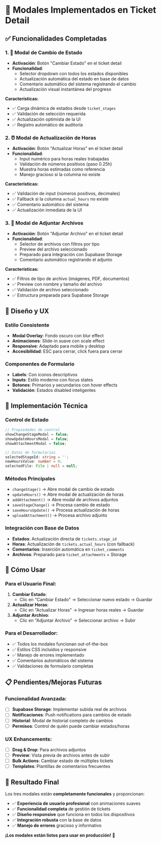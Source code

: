 # 🎯 Modales Implementados en Ticket Detail

## ✅ Funcionalidades Completadas

### 1. 🔄 **Modal de Cambio de Estado**
- **Activación**: Botón "Cambiar Estado" en el ticket detail
- **Funcionalidad**: 
  - Selector dropdown con todos los estados disponibles
  - Actualización automática del estado en base de datos
  - Comentario automático del sistema registrando el cambio
  - Actualización visual instantánea del progreso

**Características:**
- ✅ Carga dinámica de estados desde `ticket_stages`
- ✅ Validación de selección requerida
- ✅ Actualización optimista de la UI
- ✅ Registro automático de auditoría

### 2. ⏰ **Modal de Actualización de Horas**
- **Activación**: Botón "Actualizar Horas" en el ticket detail
- **Funcionalidad**: 
  - Input numérico para horas reales trabajadas
  - Validación de números positivos (paso 0.25h)
  - Muestra horas estimadas como referencia
  - Manejo gracioso si la columna no existe

**Características:**
- ✅ Validación de input (números positivos, decimales)
- ✅ Fallback si la columna `actual_hours` no existe
- ✅ Comentario automático del sistema
- ✅ Actualización inmediata de la UI

### 3. 📎 **Modal de Adjuntar Archivos**
- **Activación**: Botón "Adjuntar Archivo" en el ticket detail
- **Funcionalidad**: 
  - Selector de archivos con filtros por tipo
  - Preview del archivo seleccionado
  - Preparado para integración con Supabase Storage
  - Comentario automático registrando el adjunto

**Características:**
- ✅ Filtros de tipo de archivo (imágenes, PDF, documentos)
- ✅ Preview con nombre y tamaño del archivo
- ✅ Validación de archivo seleccionado
- ✅ Estructura preparada para Supabase Storage

## 🎨 Diseño y UX

### **Estilo Consistente**
- **Modal Overlay**: Fondo oscuro con blur effect
- **Animaciones**: Slide-in suave con scale effect
- **Responsive**: Adaptado para mobile y desktop
- **Accesibilidad**: ESC para cerrar, click fuera para cerrar

### **Componentes de Formulario**
- **Labels**: Con iconos descriptivos
- **Inputs**: Estilo moderno con focus states
- **Botones**: Primarios y secundarios con hover effects
- **Validación**: Estados disabled inteligentes

## 🔧 Implementación Técnica

### **Control de Estado**
```typescript
// Propiedades de control
showChangeStageModal = false;
showUpdateHoursModal = false; 
showAttachmentModal = false;

// Datos de formularios
selectedStageId: string = '';
newHoursValue: number = 0;
selectedFile: File | null = null;
```

### **Métodos Principales**
- `changeStage()` → Abre modal de cambio de estado
- `updateHours()` → Abre modal de actualización de horas
- `addAttachment()` → Abre modal de archivos adjuntos
- `saveStageChange()` → Procesa cambio de estado
- `saveHoursUpdate()` → Procesa actualización de horas
- `uploadAttachment()` → Procesa archivo adjunto

### **Integración con Base de Datos**
- **Estados**: Actualización directa de `tickets.stage_id`
- **Horas**: Actualización de `tickets.actual_hours` (con fallback)
- **Comentarios**: Inserción automática en `ticket_comments`
- **Archivos**: Preparado para `ticket_attachments` + Storage

## 🚀 Cómo Usar

### **Para el Usuario Final:**
1. **Cambiar Estado**: 
   - Clic en "Cambiar Estado" → Seleccionar nuevo estado → Guardar
2. **Actualizar Horas**: 
   - Clic en "Actualizar Horas" → Ingresar horas reales → Guardar
3. **Adjuntar Archivo**: 
   - Clic en "Adjuntar Archivo" → Seleccionar archivo → Subir

### **Para el Desarrollador:**
- ✅ Todos los modales funcionan out-of-the-box
- ✅ Estilos CSS incluidos y responsive
- ✅ Manejo de errores implementado
- ✅ Comentarios automáticos del sistema
- ✅ Validaciones de formulario completas

## 📋 Pendientes/Mejoras Futuras

### **Funcionalidad Avanzada:**
- [ ] **Supabase Storage**: Implementar subida real de archivos
- [ ] **Notificaciones**: Push notifications para cambios de estado
- [ ] **Historial**: Modal de historial completo de cambios
- [ ] **Permisos**: Control de quién puede cambiar estados/horas

### **UX Enhancements:**
- [ ] **Drag & Drop**: Para archivos adjuntos
- [ ] **Preview**: Vista previa de archivos antes de subir
- [ ] **Bulk Actions**: Cambiar estado de múltiples tickets
- [ ] **Templates**: Plantillas de comentarios frecuentes

## 🎉 Resultado Final

Los tres modales están **completamente funcionales** y proporcionan:
- ✅ **Experiencia de usuario profesional** con animaciones suaves
- ✅ **Funcionalidad completa** de gestión de tickets
- ✅ **Diseño responsive** que funciona en todos los dispositivos
- ✅ **Integración robusta** con la base de datos
- ✅ **Manejo de errores** gracioso y informativo

**¡Los modales están listos para usar en producción!** 🚀
